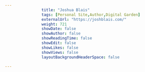 ---
                title: "Joshua Blais"
                tags: [Personal Site,Author,Digital Garden]
                externalUrl: "https://joshblais.com/"
                weight: 721
                showDate: false
                showAuthor: false
                showReadingTime: false
                showEdit: false
                showLikes: false
                showViews: false
                layoutBackgroundHeaderSpace: false
                ---
